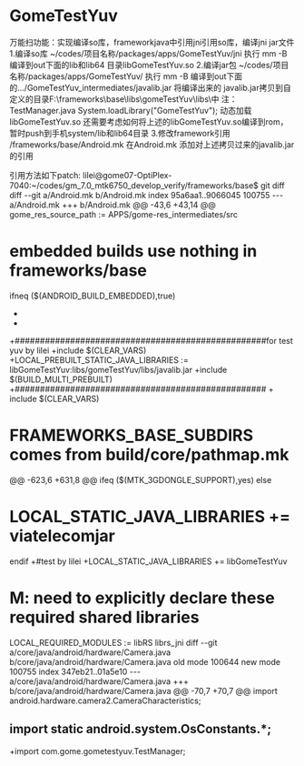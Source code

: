 # GomeTestYuv
万能扫功能：实现编译so库，frameworkjava中引用jni引用so库，编译jni jar文件
1.编译so库 
~/codes/项目名称/packages/apps/GomeTestYuv/jni
执行 mm -B 编译到out下面的lib和lib64 目录libGomeTestYuv.so
2.编译jar包
~/codes/项目名称/packages/apps/GomeTestYuv/
执行 mm -B 编译到out下面的.../GomeTestYuv_intermediates/javalib.jar
将编译出来的 javalib.jar拷贝到自定义的目录F:\frameworks\base\libs\gomeTestYuv\libs\中
注：TestManager.java System.loadLibrary("GomeTestYuv");  动态加载libGomeTestYuv.so
还需要考虑如何将上述的libGomeTestYuv.so编译到rom，暂时push到手机system/lib和lib64目录
3.修改framework引用
/frameworks/base/Android.mk
在Android.mk 添加对上述拷贝过来的javalib.jar的引用

引用方法如下patch:
lilei@gome07-OptiPlex-7040:~/codes/gm_7.0_mtk6750_develop_verify/frameworks/base$ git diff
diff --git a/Android.mk b/Android.mk
index 95a6aa1..9066045 100755
--- a/Android.mk
+++ b/Android.mk
@@ -43,6 +43,14 @@ gome_res_source_path := APPS/gome-res_intermediates/src
 # embedded builds use nothing in frameworks/base
 ifneq ($(ANDROID_BUILD_EMBEDDED),true)
 
+
+
+##################################################for test yuv by lilei
+include $(CLEAR_VARS)
+LOCAL_PREBUILT_STATIC_JAVA_LIBRARIES := libGomeTestYuv:libs/gomeTestYuv/libs/javalib.jar
+include $(BUILD_MULTI_PREBUILT)
+##################################################
+
 include $(CLEAR_VARS)
 
 # FRAMEWORKS_BASE_SUBDIRS comes from build/core/pathmap.mk
@@ -623,6 +631,8 @@ ifeq ($(MTK_3GDONGLE_SUPPORT),yes)
 else
 # LOCAL_STATIC_JAVA_LIBRARIES += viatelecomjar
 endif
+#test by lilei
+LOCAL_STATIC_JAVA_LIBRARIES += libGomeTestYuv
 
 # M: need to explicitly declare these required shared libraries
 LOCAL_REQUIRED_MODULES := libRS librs_jni
diff --git a/core/java/android/hardware/Camera.java b/core/java/android/hardware/Camera.java
old mode 100644
new mode 100755
index 347eb21..01a5e10
--- a/core/java/android/hardware/Camera.java
+++ b/core/java/android/hardware/Camera.java
@@ -70,7 +70,7 @@ import android.hardware.camera2.CameraCharacteristics;
 
 
 import static android.system.OsConstants.*;
-
+import com.gome.gometestyuv.TestManager;

